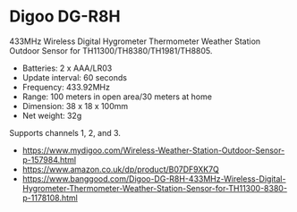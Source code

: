 # Digoo DG-R8H

433MHz Wireless Digital Hygrometer Thermometer Weather Station Outdoor Sensor for TH11300/TH8380/TH1981/TH8805.

* Batteries: 2 x AAA/LR03
* Update interval: 60 seconds
* Frequency: 433.92MHz
* Range: 100 meters in open area/30 meters at home
* Dimension: 38 x 18 x 100mm
* Net weight: 32g

Supports channels 1, 2, and 3.

* https://www.mydigoo.com/Wireless-Weather-Station-Outdoor-Sensor-p-157984.html
* https://www.amazon.co.uk/dp/product/B07DF9XK7Q
* https://www.banggood.com/Digoo-DG-R8H-433MHz-Wireless-Digital-Hygrometer-Thermometer-Weather-Station-Sensor-for-TH11300-8380-p-1178108.html
